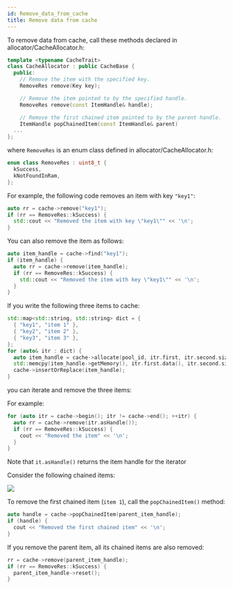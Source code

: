 ```yaml
---
id: Remove_data_from_cache
title: Remove data from cache
---
```


To remove data from cache, call these methods declared in allocator/CacheAllocator.h:


```cpp
template <typename CacheTrait>
class CacheAllocator : public CacheBase {
  public:
    // Remove the item with the specified key.
    RemoveRes remove(Key key);

    // Remove the item pointed to by the specified handle.
    RemoveRes remove(const ItemHandle& handle);

    // Remove the first chained item pointed to by the parent handle.
    ItemHandle popChainedItem(const ItemHandle& parent)
  ...
};
```


where `RemoveRes` is an enum class defined in allocator/CacheAllocator.h:


```cpp
enum class RemoveRes : uint8_t {
  kSuccess,
  kNotFoundInRam,
};
```


For example, the following code removes an item with key `"key1"`:


```cpp
auto rr = cache->remove("key1");
if (rr == RemoveRes::kSuccess) {
  std::cout << "Removed the item with key \"key1\"" << '\n';
}
```


You can also remove the item as follows:


```cpp
auto item_handle = cache->find("key1");
if (item_handle) {
  auto rr = cache->remove(item_handle);
  if (rr == RemoveRes::kSuccess) {
    std::cout << "Removed the item with key \"key1\"" << '\n';
  }
}
```


If you write the following three items to cache:

```cpp
std::map<std::string, std::string> dict = {
  { "key1", "item 1" },
  { "key2", "item 2" },
  { "key3", "item 3" },
};
for (auto& itr : dict) {
  auto item_handle = cache->allocate(pool_id, itr.first, itr.second.size());
  std::memcpy(item_handle->getMemory(), itr.first.data(), itr.second.size());
  cache->insertOrReplace(item_handle);
}
```


you can iterate and remove the three items:

For example:


```cpp
for (auto itr = cache->begin(); itr != cache->end(); ++itr) {
  auto rr = cache->remove(itr.asHandle());
  if (rr == RemoveRes::kSuccess) {
    cout << "Removed the item" << '\n';
  }
}

```

Note that `it.asHandle()` returns the item handle for the  iterator


Consider the following chained items:

<!--
<graphviz>
digraph g {
  rankdir = LR;
  node [shape=box, style=filled, fontsize=10, fontname=Helvetica,];
  p[label="parent"]
  c1[label="item 1"]
  c2[label="item 2"]
  c3[label="item 3"]
  p -> c1;
  c1 -> c2;
  c2 -> c3;
}
</graphviz>
-->
![](remove_data_from_cache_items.png)

To remove the first chained item (`item 1`), call the `popChainedItem()` method:


```cpp
auto handle = cache->popChainedItem(parent_item_handle);
if (handle) {
  cout << "Removed the first chained item" << '\n';
}
```


If you remove the parent item, all its chained items are also removed:


```cpp
rr = cache->remove(parent_item_handle);
if (rr == RemoveRes::kSuccess) {
  parent_item_handle->reset();
}
```

